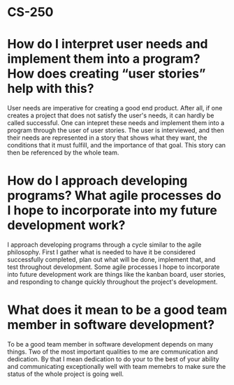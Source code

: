 # CS-250

# How do I interpret user needs and implement them into a program? How does creating “user stories” help with this?

User needs are imperative for creating a good end product. After all, if one creates a project that does not satisfy the user's needs, it can hardly be called successful. One can intepret these needs and implement them into a program through the user of user stories. The user is interviewed, and then their needs are represented in a story that shows what they want, the conditions that it must fulfill, and the importance of that goal. This story can then be referenced by the whole team.

# How do I approach developing programs? What agile processes do I hope to incorporate into my future development work?

I approach developing programs through a cycle similar to the agile philosophy. First I gather what is needed to have it be considered successfully completed, plan out what will be done, implement that, and test throughout development. Some agile processes I hope to incorporate into future development work are things like the kanban board, user stories, and responding to change quickly throughout the project's development.

# What does it mean to be a good team member in software development?

To be a good team member in software development depends on many things. Two of the most important qualities to me are communication and dedication. By that I mean dedication to do your to the best of your ability and communicating exceptionally well with team memebrs to make sure the status of the whole project is going well.
